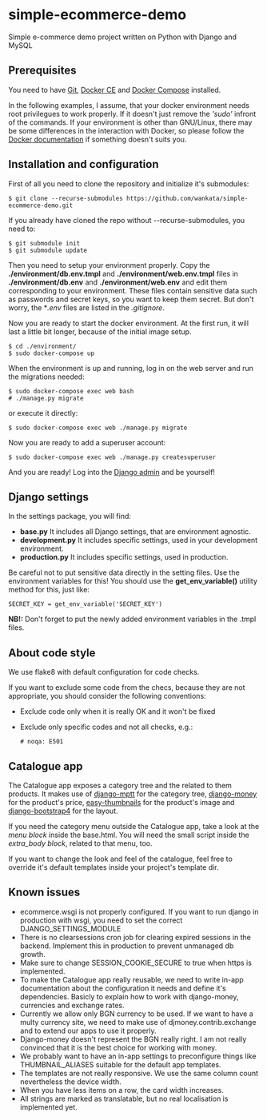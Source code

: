 simple-ecommerce-demo
=====================

Simple e-commerce demo project written on Python with Django and MySQL

Prerequisites
------------------------------

You need to have [Git](https://git-scm.com/), [Docker CE](https://docs.docker.com/install/ "Install Docker CE") and [Docker
Compose](https://docs.docker.com/compose/install/ "Install Docker Compose") installed.

In the following examples, I assume, that your docker environment needs root privilegues to work properly. If it doesn't
just remove the *'sudo'* infront of the commands. If your environment is other than GNU/Linux, there may be some
differences in the interaction with Docker, so please follow the [Docker documentation](https://docs.docker.com/) if
something doesn't suits you.

Installation and configuration
------------------------------

First of all you need to clone the repository and initialize it's submodules:

    $ git clone --recurse-submodules https://github.com/wankata/simple-ecommerce-demo.git

If you already have cloned the repo without --recurse-submodules, you need to:

    $ git submodule init
    $ git submodule update

Then you need to setup your environment properly. Copy the **./environment/db.env.tmpl** and **./environment/web.env.tmpl** files in **./environment/db.env** and
**./environment/web.env** and edit them corresponding to your environment. These files contain sensitive data such as passwords and
secret keys, so you want to keep them secret. But don't worry, the **.env* files are listed in the *.gitignore*.

Now you are ready to start the docker environment. At the first run, it will last a little bit longer, because of the
initial image setup.

    $ cd ./environment/
    $ sudo docker-compose up

When the environment is up and running, log in on the web server and run the migrations needed:

    $ sudo docker-compose exec web bash
    # ./manage.py migrate

or execute it directly:

    $ sudo docker-compose exec web ./manage.py migrate

Now you are ready to add a superuser account:

    $ sudo docker-compose exec web ./manage.py createsuperuser

And you are ready! Log into the [Django admin](http://127.0.0.1:8000/admin/) and be yourself!

Django settings
---------------

In the settings package, you will find:
  * **base.py**
  It includes all Django settings, that are environment agnostic.
  * **development.py**
  It includes specific settings, used in your development environment.
  * **production.py**
  It includes specific settings, used in production.

Be careful not to put sensitive data directly in the setting files. Use the environment variables for this!
You should use the **get_env_variable()** utility method for this, just like:

    SECRET_KEY = get_env_variable('SECRET_KEY')

**NB!:** Don't forget to put the newly added environment variables in the .tmpl files.

About code style
----------------

We use flake8 with default configuration for code checks.

If you want to exclude some code from the checs, because they are not appropriate, you should consider the following
conventions:
  * Exclude code only when it is really OK and it won't be fixed
  * Exclude only specific codes and not all checks, e.g.:

        # noqa: E501

Catalogue app
----------------

The Catalogue app exposes a category tree and the related to them products. It makes use of
[django-mptt](https://github.com/django-mptt/django-mptt) for the category tree,
[django-money](https://github.com/django-money/django-money) for the product's price,
[easy-thumbnails](https://github.com/SmileyChris/easy-thumbnails) for the product's image and
[django-bootstrap4](https://github.com/zostera/django-bootstrap4) for the layout.

If you need the category menu outside the Catalogue app, take a look at the *menu block* inside the base.html. You will
need the small script inside the *extra_body block*, related to that menu, too.

If you want to change the look and feel of the catalogue, feel free to override it's default templates inside your
project's template dir.

Known issues
------------
  * ecommerce.wsgi is not properly configured. If you want to run django in production with wsgi, you need to set the
    correct DJANGO_SETTINGS_MODULE
  * There is no clearsessions cron job for clearing expired sessions in the backend. Implement this in production to
    prevent unmanaged db growth.
  * Make sure to change SESSION_COOKIE_SECURE to true when https is implemented.
  * To make the Catalogue app really reusable, we need to write in-app documentation about the configuration it needs
    and define it's dependencies. Basicly to explain how to work with django-money, currencies and exchange rates.
  * Currently we allow only BGN currency to be used. If we want to have a multy currency site, we need to make use of
    djmoney.contrib.exchange and to extend our apps to use it properly.
  * Django-money doesn't represent the BGN really right. I am not really convinced that it is the best choice for
    working with money.
  * We probably want to have an in-app settings to preconfigure things like THUMBNAIL_ALIASES suitable for the default
    app templates.
  * The templates are not really responsive. We use the same column count nevertheless the device width.
  * When you have less items on a row, the card width increases.
  * All strings are marked as translatable, but no real localisation is implemented yet.
